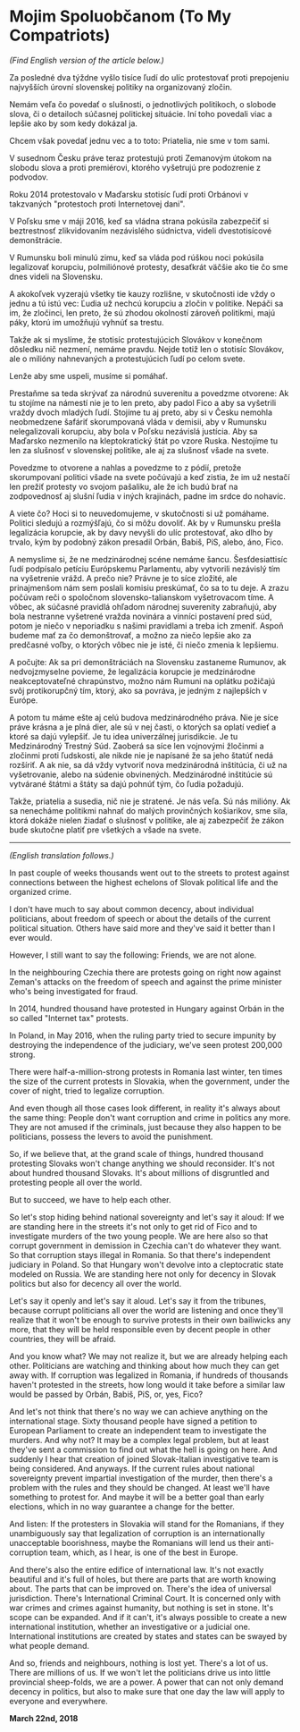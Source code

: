 # Mojim Spoluobčanom (To My Compatriots)

_(Find English version of the article below.)_

Za posledné dva týždne vyšlo tisíce ľudí do ulíc protestovať proti prepojeniu najvyšších úrovní slovenskej politiky na organizovaný zločin.

Nemám veľa čo povedať o slušnosti, o jednotlivých politikoch, o slobode slova, či o detailoch súčasnej politickej situácie. Iní toho povedali viac a lepšie ako by som kedy dokázal ja.

Chcem však povedať jednu vec a to toto: Priatelia, nie sme v tom sami.

V susednom Česku práve teraz protestujú proti Zemanovým útokom na slobodu slova a proti premiérovi, ktorého vyšetrujú pre podozrenie z podvodov.

Roku 2014 protestovalo v Maďarsku stotisíc ľudí proti Orbánovi v takzvaných "protestoch proti Internetovej dani".

V Poľsku sme v máji 2016, keď sa vládna strana pokúsila zabezpečiť si beztrestnosť zlikvidovaním nezávislého súdnictva, videli dvestotisícové demonštrácie.

V Rumunsku boli minulú zimu, keď sa vláda pod rúškou noci pokúsila legalizovať korupciu, polmiliónové protesty, desaťkrát väčšie ako tie čo sme dnes videli na Slovensku.

A akokoľvek vyzerajú všetky tie kauzy rozlišne, v skutočnosti ide vždy o jednu a tú istú vec: Ľudia už nechcú korupciu a zločin v politike. Nepáči sa im, že zločinci, len preto, že sú zhodou okolností zároveň politikmi, majú páky, ktorú im umožňujú vyhnúť sa trestu.

Takže ak si myslíme, že stotisíc protestujúcich Slovákov v konečnom dôsledku nič nezmení, nemáme pravdu. Nejde totiž len o stotisíc Slovákov, ale o milióny nahnevaných a protestujúcich ľudí po celom svete.

Lenže aby sme uspeli, musíme si pomáhať.

Prestaňme sa teda skrývať za národnú suverenitu a povedzme otvorene: Ak tu stojíme na námestí nie je to len preto, aby padol Fico a aby sa vyšetrili vraždy dvoch mladých ľudí. Stojíme tu aj preto, aby si v Česku nemohla neobmedzene šafáriť skorumpovaná vláda v demisii, aby v Rumunsku nelegalizovali korupciu, aby bola v Poľsku nezávislá justícia. Aby sa Maďarsko nezmenilo na kleptokratický štát po vzore Ruska. Nestojíme tu len za slušnosť v slovenskej politike, ale aj za slušnosť všade na svete.

Povedzme to otvorene a nahlas a povedzme to z pódií, pretože skorumpovaní politici všade na svete počúvajú a keď zistia, že im už nestačí len prežiť protesty vo svojom pašaliku, ale že ich budú brať na zodpovednosť aj slušní ľudia v iných krajinách, padne im srdce do nohavíc.

A viete čo? Hoci si to neuvedomujeme, v skutočnosti si už pomáhame. Politici sledujú a rozmýšľajú, čo si môžu dovoliť. Ak by v Rumunsku prešla legalizácia korupcie, ak by davy nevyšli do ulíc protestovať, ako dlho by trvalo, kým by podobný zákon presadil Orbán, Babiš, PiS, alebo, áno, Fico.

A nemyslime si, že ne medzinárodnej scéne nemáme šancu. Šesťdesiattisíc ľudí podpísalo petíciu Európskemu Parlamentu, aby vytvorili nezávislý tím na vyšetrenie vrážd. A prečo nie? Právne je to síce zložité, ale prinajmenšom nám sem poslali komisiu preskúmať, čo sa to tu deje. A zrazu počúvam reči o spoločnom slovensko-talianskom vyšetrovacom tíme. A vôbec, ak súčasné pravidlá ohľadom národnej suverenity zabraňujú, aby bola nestranne vyšetrené vražda novinára a vinníci postavení pred súd, potom je niečo v neporiadku s našimi pravidlami a treba ich zmeniť. Aspoň budeme mať za čo demonštrovať, a možno za niečo lepšie ako za predčasné voľby, o ktorých vôbec nie je isté, či niečo zmenia k lepšiemu.

A počujte: Ak sa pri demonštráciách na Slovensku zastaneme Rumunov, ak nedvojzmyselne povieme, že legalizácia korupcie je medzinárodne neakceptovateľné chrapúnstvo, možno nám Rumuni na oplátku požičajú svôj protikorupčný tím, ktorý, ako sa povráva, je jedným z najlepších v Európe.

A potom tu máme ešte aj celú budova medzinárodného práva. Nie je síce práve krásna a je plná dier, ale sú v nej časti, o ktorých sa oplatí vedieť a ktoré sa dajú vylepšiť. Je tu idea univerzálnej jurisdikcie. Je tu Medzinárodný Trestný Súd. Zaoberá sa síce len vojnovými žločinmi a zločinmi proti ľudskosti, ale nikde nie je napísané že sa jeho štatúť nedá rozšíriť. A ak nie, sa dá vždy vytvoriť nova medzinárodná inštitúcia, či už na vyšetrovanie, alebo na súdenie obvinených. Medzinárodné inštitúcie sú vytvárané štátmi a štáty sa dajú pohnúť tým, čo ľudia požadujú.

Takže, priatelia a susedia, nič nie je stratené. Je nás veľa. Sú nás milióny. Ak sa nenecháme politikmi nahnať do malých provinčných košiarikov, sme sila, ktorá dokáže nielen žiadať o slušnosť v politike, ale aj zabezpečiť že zákon bude skutočne platiť pre všetkých a všade na svete.

* * *

_(English translation follows.)_

In past couple of weeks thousands went out to the streets to protest against connections between the highest echelons of Slovak political life and the organized crime.

I don't have much to say about common decency, about individual politicians, about freedom of speech or about the details of the current political situation. Others have said more and they've said it better than I ever would.

However, I still want to say the following: Friends, we are not alone.

In the neighbouring Czechia there are protests going on right now against Zeman's attacks on the freedom of speech and against the prime minister who's being investigated for fraud.

In 2014, hundred thousand have protested in Hungary against Orbán in the so called "Internet tax" protests.

In Poland, in May 2016, when the ruling party tried to secure impunity by destroying the independence of the judiciary, we've seen protest 200,000 strong.

There were half-a-million-strong protests in Romania last winter, ten times the size of the current protests in Slovakia, when the government, under the cover of night, tried to legalize corruption.

And even though all those cases look different, in reality it's always about the same thing: People don't want corruption and crime in politics any more. They are not amused if the criminals, just because they also happen to be politicians, possess the levers to avoid the punishment.

So, if we believe that, at the grand scale of things, hundred thousand protesting Slovaks won't change anything we should reconsider. It's not about hundred thousand Slovaks. It's about millions of disgruntled and protesting people all over the world.

But to succeed, we have to help each other.

So let's stop hiding behind national sovereignty and let's say it aloud: If we are standing here in the streets it's not only to get rid of Fico and to investigate murders of the two young people. We are here also so that corrupt government in demission in Czechia can't do whatever they want. So that corruption stays illegal in Romania. So that there's independent judiciary in Poland. So that Hungary won't devolve into a cleptocratic state modeled on Russia. We are standing here not only for decency in Slovak politics but also for decency all over the world.

Let's say it openly and let's say it aloud. Let's say it from the tribunes, because corrupt politicians all over the world are listening and once they'll realize that it won't be enough to survive protests in their own bailiwicks any more, that they will be held responsible even by decent people in other countries, they will be afraid.

And you know what? We may not realize it, but we are already helping each other. Politicians are watching and thinking about how much they can get away with. If corruption was legalized in Romania, if hundreds of thousands haven't protested in the streets, how long would it take before a similar law would be passed by Orbán, Babiš, PiS, or, yes, Fico?

And let's not think that there's no way we can achieve anything on the international stage. Sixty thousand people have signed a petition to European Parliament to create an independent team to investigate the murders. And why not? It may be a complex legal problem, but at least they've sent a commission to find out what the hell is going on here. And suddenly I hear that creation of joined Slovak-Italian investigative team is being considered. And anyways. If the current rules about national sovereignty prevent impartial investigation of the murder, then there's a problem with the rules and they should be changed. At least we'll have something to protest for. And maybe it will be a better goal than early elections, which in no way guarantee a change for the better.

And listen: If the protesters in Slovakia will stand for the Romanians, if they unambiguously say that legalization of corruption is an internationally unacceptable boorishness, maybe the Romanians will lend us their anti-corruption team, which, as I hear, is one of the best in Europe.

And there's also the entire edifice of international law. It's not exactly beautiful and it's full of holes, but there are parts that are worth knowing about. The parts that can be improved on. There's the idea of universal jurisdiction. There's International Criminal Court. It is concerned only with war crimes and crimes against humanity, but nothing is set in stone. It's scope can be expanded. And if it can't, it's always possible to create a new international institution, whether an investigative or a judicial one. International institutions are created by states and states can be swayed by what people demand.

And so, friends and neighbours, nothing is lost yet. There's a lot of us. There are millions of us. If we won't let the politicians drive us into little provincial sheep-folds, we are a power. A power that can not only demand decency in politics, but also to make sure that one day the law will apply to everyone and everywhere.

**March 22nd, 2018**